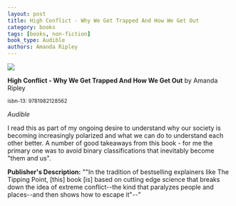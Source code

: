 ```yaml
---
layout: post
title: High Conflict - Why We Get Trapped And How We Get Out
category: books
tags: [books, non-fiction]
book_type: Audible
authors: Amanda Ripley
---
```


<img src="http://books.google.com/books/content?id=P8snEAAAQBAJ&printsec=frontcover&img=1&zoom=1&edge=curl&source=gbs_api"/>

**High Conflict - Why We Get Trapped And How We Get Out** by Amanda Ripley

<sup>isbn-13: 9781982128562</sup>

*Audible*

I read this as part of my ongoing desire to understand why our society is becoming increasingly polarized and what we can do to understand each other better. A number of good takeaways from this book - for me the primary one was to avoid binary classifications that inevitably become "them and us".

**Publisher's Description:**
""In the tradition of bestselling explainers like The Tipping Point, [this]
book [is] based on cutting edge science that breaks down the idea of
extreme conflict--the kind that paralyzes people and places--and then shows
how to escape it"--"
